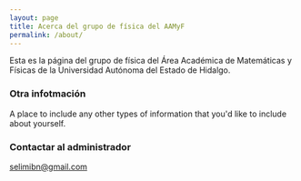 ```yaml
---
layout: page
title: Acerca del grupo de física del AAMyF
permalink: /about/
---
```


Esta es la página del grupo de física del Área Académica de Matemáticas y Físicas de la Universidad Autónoma del Estado de Hidalgo. 

### Otra infotmación

A place to include any other types of information that you'd like to include about yourself.

### Contactar al administrador

[selimibn@gmail.com](mailto:selimibn@gmail.com)
